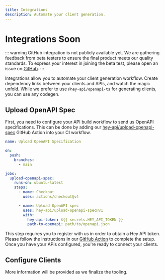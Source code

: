 ```yaml
---
title: Integrations
description: Automate your client generation.
---
```


# Integrations <span class="soon">Soon</span>

::: warning
GitHub integration is not publicly available yet. We are gathering feedback from beta testers to ensure the final product meets our quality standards. To express your interest in joining the beta test, please open an issue on [GitHub](https://github.com/hey-api/upload-openapi-spec/issues).
:::

Integrations allow you to automate your client generation workflow. Create dependency links between your clients and APIs, and watch the magic unfold. While we prefer to use `@hey-api/openapi-ts` for generating clients, you can use any codegen.

## Upload OpenAPI Spec

First, you need to configure your API build workflow to send us OpenAPI specifications. This can be done by adding our [hey-api/upload-openapi-spec](https://github.com/marketplace/actions/upload-openapi-spec-by-hey-api) GitHub Action into your CI workflow.

```yaml
name: Upload OpenAPI Specification

on:
  push:
    branches:
      - main

jobs:
  upload-openapi-spec:
    runs-on: ubuntu-latest
    steps:
      - name: Checkout
        uses: actions/checkout@v4

      - name: Upload OpenAPI spec
        uses: hey-api/upload-openapi-spec@v1
        with:
          hey-api-token: ${{ secrets.HEY_API_TOKEN }}
          path-to-openapi: path/to/openapi.json
```

This step requires you to register with us in order to obtain a Hey API token. Please follow the instructions in our [GitHub Action](https://github.com/marketplace/actions/upload-openapi-spec-by-hey-api) to complete the setup. Once you have your APIs configured, you're ready to connect your clients.

## Configure Clients

More information will be provided as we finalize the tooling.
